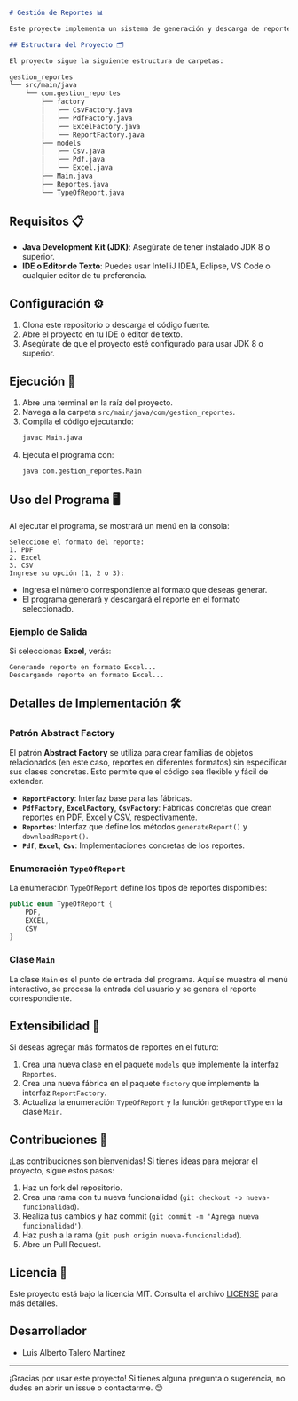 ```markdown
# Gestión de Reportes 📊

Este proyecto implementa un sistema de generación y descarga de reportes en diferentes formatos (PDF, Excel, CSV) utilizando el patrón de diseño **Abstract Factory** en Java. El usuario puede seleccionar el formato deseado mediante un menú interactivo en la consola.

## Estructura del Proyecto 🗂️

El proyecto sigue la siguiente estructura de carpetas:

```
```bash
gestion_reportes
└── src/main/java
    └── com.gestion_reportes
        ├── factory
        │   ├── CsvFactory.java
        │   ├── PdfFactory.java
        │   ├── ExcelFactory.java
        │   └── ReportFactory.java
        ├── models
        │   ├── Csv.java
        │   ├── Pdf.java
        │   └── Excel.java
        ├── Main.java
        ├── Reportes.java
        └── TypeOfReport.java
```

## Requisitos 📋

- **Java Development Kit (JDK)**: Asegúrate de tener instalado JDK 8 o superior.
- **IDE o Editor de Texto**: Puedes usar IntelliJ IDEA, Eclipse, VS Code o cualquier editor de tu preferencia.

## Configuración ⚙️

1. Clona este repositorio o descarga el código fuente.
2. Abre el proyecto en tu IDE o editor de texto.
3. Asegúrate de que el proyecto esté configurado para usar JDK 8 o superior.

## Ejecución 🚀

1. Abre una terminal en la raíz del proyecto.
2. Navega a la carpeta `src/main/java/com/gestion_reportes`.
3. Compila el código ejecutando:
   ```bash
   javac Main.java
   ```
4. Ejecuta el programa con:
   ```bash
   java com.gestion_reportes.Main
   ```

## Uso del Programa 🖥️

Al ejecutar el programa, se mostrará un menú en la consola:

```
Seleccione el formato del reporte:
1. PDF
2. Excel
3. CSV
Ingrese su opción (1, 2 o 3):
```

- Ingresa el número correspondiente al formato que deseas generar.
- El programa generará y descargará el reporte en el formato seleccionado.

### Ejemplo de Salida

Si seleccionas **Excel**, verás:

```
Generando reporte en formato Excel...
Descargando reporte en formato Excel...
```

## Detalles de Implementación 🛠️

### Patrón Abstract Factory

El patrón **Abstract Factory** se utiliza para crear familias de objetos relacionados (en este caso, reportes en diferentes formatos) sin especificar sus clases concretas. Esto permite que el código sea flexible y fácil de extender.

- **`ReportFactory`**: Interfaz base para las fábricas.
- **`PdfFactory`**, **`ExcelFactory`**, **`CsvFactory`**: Fábricas concretas que crean reportes en PDF, Excel y CSV, respectivamente.
- **`Reportes`**: Interfaz que define los métodos `generateReport()` y `downloadReport()`.
- **`Pdf`**, **`Excel`**, **`Csv`**: Implementaciones concretas de los reportes.

### Enumeración `TypeOfReport`

La enumeración `TypeOfReport` define los tipos de reportes disponibles:

```java
public enum TypeOfReport {
    PDF,
    EXCEL,
    CSV
}
```

### Clase `Main`

La clase `Main` es el punto de entrada del programa. Aquí se muestra el menú interactivo, se procesa la entrada del usuario y se genera el reporte correspondiente.

## Extensibilidad 🌟

Si deseas agregar más formatos de reportes en el futuro:

1. Crea una nueva clase en el paquete `models` que implemente la interfaz `Reportes`.
2. Crea una nueva fábrica en el paquete `factory` que implemente la interfaz `ReportFactory`.
3. Actualiza la enumeración `TypeOfReport` y la función `getReportType` en la clase `Main`.

## Contribuciones 🤝

¡Las contribuciones son bienvenidas! Si tienes ideas para mejorar el proyecto, sigue estos pasos:

1. Haz un fork del repositorio.
2. Crea una rama con tu nueva funcionalidad (`git checkout -b nueva-funcionalidad`).
3. Realiza tus cambios y haz commit (`git commit -m 'Agrega nueva funcionalidad'`).
4. Haz push a la rama (`git push origin nueva-funcionalidad`).
5. Abre un Pull Request.

## Licencia 📄

Este proyecto está bajo la licencia MIT. Consulta el archivo [LICENSE](LICENSE) para más detalles.


## Desarrollador
- Luis Alberto Talero Martinez
---

¡Gracias por usar este proyecto! Si tienes alguna pregunta o sugerencia, no dudes en abrir un issue o contactarme. 😊
```
